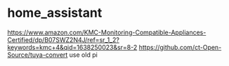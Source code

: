 # home_assistant
https://www.amazon.com/KMC-Monitoring-Compatible-Appliances-Certified/dp/B07SWZ2N4J/ref=sr_1_2?keywords=kmc+4&qid=1638250023&sr=8-2
https://github.com/ct-Open-Source/tuya-convert
use old pi


